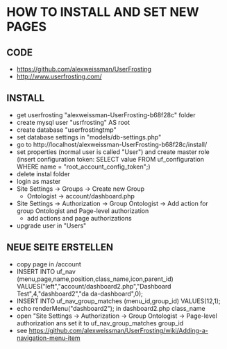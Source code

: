 # HOW TO INSTALL AND SET NEW PAGES

## CODE

* https://github.com/alexweissman/UserFrosting
* http://www.userfrosting.com/

## INSTALL

* get userfrosting "alexweissman-UserFrosting-b68f28c" folder
* create mysql user "usrfrosting" AS root
* create database "userfrostingtmp"
* set database settings in "models/db-settings.php"
* go to http://localhost/alexweissman-UserFrosting-b68f28c/install/
* set properties (normal user is called "User") and create master role (insert configuration token: SELECT value FROM uf_configuration WHERE name = "root_account_config_token";)
* delete instal folder
* login as master
* Site Settings -> Groups -> Create new Group
  * Ontologist -> account/dashboard.php
* Site Settings -> Authorization -> Group Ontologist -> Add action for group Ontologist and Page-level authorization
  * add actions and page authorizations
* upgrade user in "Users"

## NEUE SEITE ERSTELLEN

* copy page in /account
* INSERT INTO uf_nav (menu,page,name,position,class_name,icon,parent_id) VALUES("left","account/dashboard2.php","Dashboard Test",4,"dashboard2","da da-dashboard",0);
* INSERT INTO uf_nav_group_matches (menu_id,group_id) VALUES(12,1);
* echo renderMenu("dashboard2"); in dashboard2.php class_name
* open "Site Settings -> Authorization -> Group Ontologist -> Page-level authorization ans set it to uf_nav_group_matches group_id
* see https://github.com/alexweissman/UserFrosting/wiki/Adding-a-navigation-menu-item
